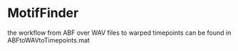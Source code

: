 # MotifFinder
the workflow from ABF over WAV files to warped timepoints can be found in ABFtoWAVtoTimepoints.mat